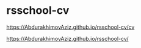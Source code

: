 # rsschool-cv

https://AbdurakhimovAziz.github.io/rsschool-cv/cv

https://AbdurakhimovAziz.github.io/rsschool-cv/

